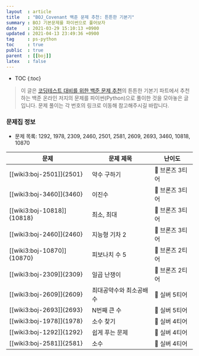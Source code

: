 ```yaml
---
layout  : article
title   : "BOJ_Covenant 백준 문제 추천: 튼튼한 기본기"
summary : BOJ 기본문제를 파이썬으로 풀어보자
date    : 2021-03-29 15:10:13 +0900
updated : 2021-04-13 23:49:36 +0900
tag     : ps-python
toc     : true
public  : true
parent  : [[boj]]
latex   : false
---
```

* TOC
{:toc}

> 이 글은 [코딩테스트 대비를 위한 백준 문제 추천](https://covenant.tistory.com/224)의 튼튼한 기본기 파트에서 추천하는 백준 온라인 저지의 문제를 파이썬(Python)으로 풀이한 것을 모아놓은 글입니다. 문제 풀이는 각 번호의 링크로 이동해 참고해주시길 바랍니다.

### 문제집 정보

* 문제 목록: 1292, 1978, 2309, 2460, 2501, 2581, 2609, 2693, 3460, 10818, 10870

| 문제                       | 문제 제목               | 난이도 |
| -------------------------- | ----------------------- | --- |
| [[wiki3:boj-2501]]{2501}   | 약수 구하기             | 🥉 브론즈 3티어 |
| [[wiki3:boj-3460]]{3460}   | 이진수                  | 🥉 브론즈 3티어 |
| [[wiki3:boj-10818]]{10818} | 최소, 최대              | 🥉 브론즈 3티어 |
| [[wiki3:boj-2460]]{2460}   | 지능형 기차 2           | 🥉 브론즈 3티어 |
| [[wiki3:boj-10870]]{10870} | 피보나치 수 5           | 🥉 브론즈 2티어 |
| [[wiki3:boj-2309]]{2309}   | 일곱 난쟁이             | 🥉 브론즈 2티어 |
| [[wiki3:boj-2609]]{2609}   | 최대공약수와 최소공배수 | 🥈 실버 5티어 |
| [[wiki3:boj-2693]]{2693}   | N번째 큰 수             | 🥈 실버 5티어 |
| [[wiki3:boj-1978]]{1978}   | 소수 찾기               | 🥈 실버 4티어 |
| [[wiki3:boj-1292]]{1292}   | 쉽게 푸는 문제          | 🥈 실버 4티어 |
| [[wiki3:boj-2581]]{2581}   | 소수                    | 🥈 실버 4티어 |
